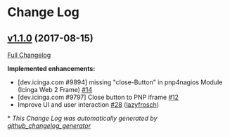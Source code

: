 # Change Log

## [v1.1.0](https://github.com/Icinga/icingaweb2-module-pnp/tree/v1.1.0) (2017-08-15)
[Full Changelog](https://github.com/Icinga/icingaweb2-module-pnp/compare/v1.0.0...v1.1.0)

**Implemented enhancements:**

- \[dev.icinga.com \#9894\] missing "close-Button" in pnp4nagios Module \(Icinga Web 2 Frame\) [\#14](https://github.com/Icinga/icingaweb2-module-pnp/issues/14)
- \[dev.icinga.com \#9797\] Close button to PNP iframe [\#12](https://github.com/Icinga/icingaweb2-module-pnp/issues/12)
- Improve UI and user interaction [\#28](https://github.com/Icinga/icingaweb2-module-pnp/pull/28) ([lazyfrosch](https://github.com/lazyfrosch))



\* *This Change Log was automatically generated by [github_changelog_generator](https://github.com/skywinder/Github-Changelog-Generator)*